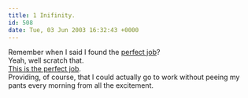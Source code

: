 ```yaml
---
title: 1 Inifinity.
id: 508
date: Tue, 03 Jun 2003 16:32:43 +0000
---
```


Remember when I said I found the [perfect job](http://www.gregstorey.com/airbag/archives/000569.shtml)?  
 Yeah, well scratch that.  
[This is the perfect job](https://jobs.apple.com/cgi-bin/WebObjects/Employment.woa/wa/jobDescription?RequisitionID=1977185).  
 Providing, of course, that I could actually go to work without peeing my pants every morning from all the excitement.


